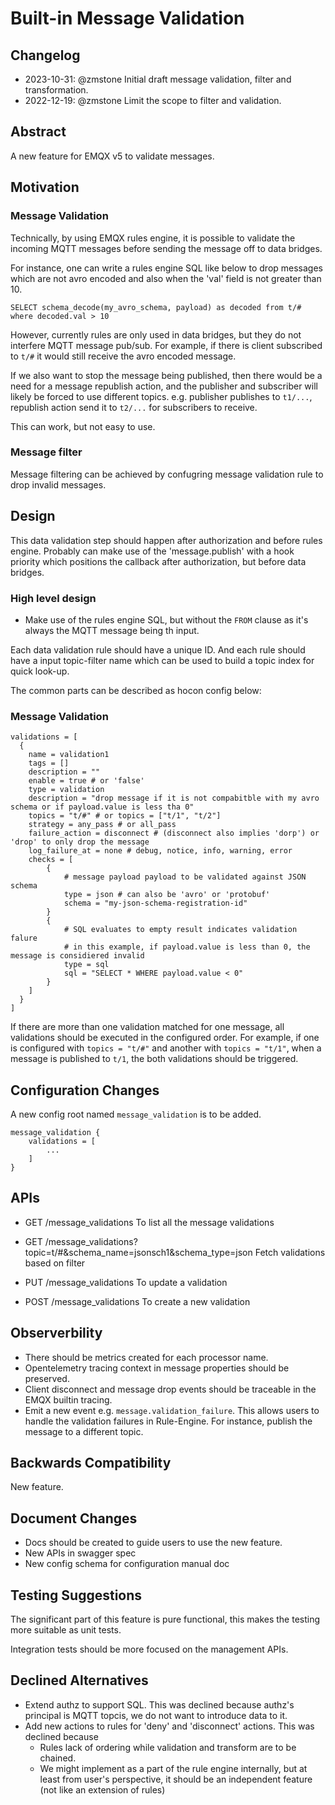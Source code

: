 # Built-in Message Validation

## Changelog

* 2023-10-31: @zmstone Initial draft message validation, filter and transformation.
* 2022-12-19: @zmstone Limit the scope to filter and validation.

## Abstract

A new feature for EMQX v5 to validate messages.

## Motivation

### Message Validation

Technically, by using EMQX rules engine, it is possible to validate the incoming
MQTT messages before sending the message off to data bridges.

For instance, one can write a rules engine SQL like below to
drop messages which are not avro encoded and also when the 'val' field is not greater than 10.

```
SELECT schema_decode(my_avro_schema, payload) as decoded from t/# where decoded.val > 10
```

However, currently rules are only used in data bridges, but they do not interfere MQTT message pub/sub.
For example, if there is client subscribed to `t/#` it would still receive the avro encoded message.

If we also want to stop the message being published, then there would be a need for a message republish action,
and the publisher and subscriber will likely be forced to use different topics.
e.g. publisher publishes to `t1/...`, republish action send it to `t2/...` for subscribers to receive.

This can work, but not easy to use.

### Message filter

Message filtering can be achieved by confugring message validation rule to drop invalid messages.

## Design

This data validation step should happen after authorization and before rules engine.
Probably can make use of the 'message.publish' with a hook priority which
positions the callback after authorization, but before data bridges.

### High level design

* Make use of the rules engine SQL, but without the `FROM` clause as it's always the MQTT message being th input.

Each data validation rule should have a unique ID. And each rule should have a input topic-filter name which
can be used to build a topic index for quick look-up.

The common parts can be described as hocon config below:

### Message Validation

```
validations = [
  {
    name = validation1
    tags = []
    description = ""
    enable = true # or 'false'
    type = validation
    description = "drop message if it is not compabitble with my avro schema or if payload.value is less tha 0"
    topics = "t/#" # or topics = ["t/1", "t/2"]
    strategy = any_pass # or all_pass
    failure_action = disconnect # (disconnect also implies 'dorp') or 'drop' to only drop the message
    log_failure_at = none # debug, notice, info, warning, error
    checks = [
        {
            # message payload payload to be validated against JSON schema
            type = json # can also be 'avro' or 'protobuf'
            schema = "my-json-schema-registration-id"
        }
        {
            # SQL evaluates to empty result indicates validation falure
            # in this example, if payload.value is less than 0, the message is considiered invalid
            type = sql
            sql = "SELECT * WHERE payload.value < 0"
        }
    ]
  }
]
```

If there are more than one validation matched for one message, all validations should be executed
in the configured order.
For example, if one is configured with `topics = "t/#"` and another with `topics = "t/1"`,
when a message is published to `t/1`, the both validations should be triggered.

## Configuration Changes

A new config root named `message_validation` is to be added.

```
message_validation {
    validations = [
        ...
    ]
}
```

## APIs

- GET /message_validations
  To list all the message validations

- GET /message_validations?topic=t/#&schema_name=jsonsch1&schema_type=json
  Fetch validations based on filter

- PUT /message_validations
  To update a validation

- POST /message_validations
  To create a new validation

## Observerbility

- There should be metrics created for each processor name.
- Opentelemetry tracing context in message properties should be preserved.
- Client disconnect and message drop events should be traceable in the EMQX builtin tracing.
- Emit a new event e.g. `message.validation_failure`.
  This allows users to handle the validation failures in Rule-Engine.
  For instance, publish the message to a different topic.

## Backwards Compatibility

New feature.

## Document Changes

- Docs should be created to guide users to use the new feature.
- New APIs in swagger spec
- New config schema for configuration manual doc

## Testing Suggestions

The significant part of this feature is pure functional, this makes the testing more suitable as unit tests.

Integration tests should be more focused on the management APIs.

## Declined Alternatives

- Extend authz to support SQL.
  This was declined because authz's principal is MQTT topcis, we do not want to introduce data to it.
- Add new actions to rules for 'deny' and 'disconnect' actions.
  This was declined because
  - Rules lack of ordering while validation and transform are to be chained.
  - We might implement as a part of the rule engine internally, but at least from user's perspective, it should be an independent feature (not like an extension of rules)

